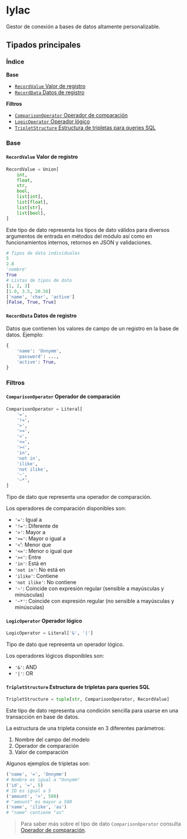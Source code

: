 # lylac
Gestor de conexión a bases de datos altamente personalizable.

## Tipados principales

### Índice
**Base**
- [`RecordValue` Valor de registro](#recordvalue-valor-de-registro)
- [`RecordData` Datos de registro](#recorddata-datos-de-registro)

**Filtros**
- [`ComparisonOperator` Operador de comparación](#comparisonoperator-operador-de-comparación)
- [ `LogicOperator` Operador lógico](#logicoperator-operador-lógico)
- [`TripletStructure` Estructura de tripletas para queries SQL](#tripletstructure-estructura-de-tripletas-para-queries-sql)

### Base

#### `RecordValue` Valor de registro
```py
RecordValue = Union[
    int,
    float,
    str,
    bool,
    list[int],
    list[float],
    list[str],
    list[bool],
]
```
Este tipo de dato representa los tipos de dato válidos para diversos
argumentos de entrada en métodos del módulo así como en funcionamientos
internos, retornos en JSON y validaciones.
```py
# Tipos de dato individuales
5
2.8
'nombre'
True
# Listas de tipos de dato
[1, 2, 3]
[1.0, 3.5, 20.56]
['name', 'char', 'active']
[False, True, True]
```

#### `RecordData` Datos de registro
Datos que contienen los valores de campo de un registro en la base de datos.
Ejemplo:
```py
{
    'name': 'Onnymm',
    'password': ...,
    'active': True,
}
```

### Filtros

#### `ComparisonOperator` Operador de comparación
```py
ComparisonOperator = Literal[
    '=',
    '!=',
    '>',
    '>=',
    '<',
    '<=',
    '><',
    'in',
    'not in',
    'ilike',
    'not ilike',
    '~',
    '~*',
]
```
Tipo de dato que representa una operador de comparación.

Los operadores de comparación disponibles son:
- `'='`: Igual a
- `'!='`: Diferente de
- `'>'`: Mayor a
- `'>='`: Mayor o igual a
- `'<`': Menor que
- `'<='`: Menor o igual que
- `'><'`: Entre
- `'in'`: Está en
- `'not in'`: No está en
- `'ilike'`: Contiene
- `'not ilike'`: No contiene
- `'~'`: Coincide con expresión regular (sensible a mayúsculas y minúsculas)
- `'~*'`: Coincide con expresión regular (no sensible a mayúsculas y minúsculas)

#### `LogicOperator` Operador lógico
```py
LogicOperator = Literal['&', '|']
```
Tipo de dato que representa un operador lógico.

Los operadores lógicos disponibles son:
- `'&'`: AND
- `'|'`: OR

#### `TripletStructure` Estructura de tripletas para queries SQL
```py
TripletStructure = tuple[str, ComparisonOperator, RecordValue]
```
Este tipo de dato representa una condición sencilla para usarse en una
transacción en base de datos.

La estructura de una tripleta consiste en 3 diferentes parámetros:
1. Nombre del campo del modelo
2. Operador de comparación
3. Valor de comparación

Algunos ejemplos de tripletas son:
```py
('name', '=', 'Onnymm')
# Nombre es igual a "Onnymm"
('id', '=', 5)
# ID es igual a 5
('amount', '>', 500)
# "amount" es mayor a 500
('name', 'ilike', 'as')
# "name" contiene "as"
```

> Para saber más sobre el tipo de dato `ComparisonOperator` consulta [Operador de comparación](#comparisonoperator-operador-de-comparación).
